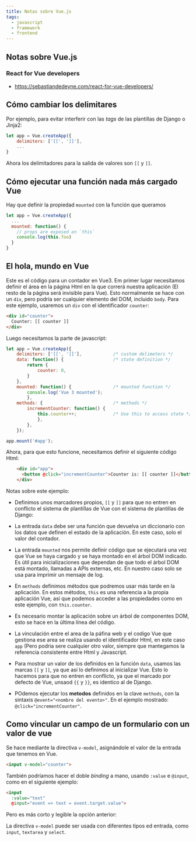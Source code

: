 ```yaml
---
title: Notas sobre Vue.js
tags:
  - javascript
  - framework
  - frontend
---
```


## Notas sobre Vue.js

### React for Vue developers

- <https://sebastiandedeyne.com/react-for-vue-developers/>

## Cómo cambiar los delimitares

Por ejemplo, para evitar interferir con las _tags_ de las plantillas de Django o
Jinja2:

```javascript
let app = Vue.createApp({
    delimiters: ['[[', ']]'],
    ...
}
```

Ahora los delimitadores para la 
salida de valores son `[[` y `]]`.

## Cómo ejecutar una función nada más cargado Vue

Hay que definir la propiedad `mounted` con la función que queramos

```javascript
let app = Vue.createApp({
  ...
  mounted: function() {
    // props are exposed on `this`
    console.log(this.foo)
  }
}
```


## El hola, mundo en Vue

Este es el código para un contador en Vue3. Em primer lugar necesitamos definir
el área en la página Html en la que correrá nuestra aplicación (El resto de la
página será invisible para Vue). Esto normalmente se hace con un `div`, pero
podría ser cualquier elemento del DOM, incluido `body`. Para este
ejemplo, usaremos un `div` con el identificador `counter`:

```html
<div id="counter">
  Counter: [[ counter ]]
</div>
```

Luego necesitamos la parte de javascript:

```js
let app = Vue.createApp({
    delimiters: ['[[', ']]'],            /* custom delimeters */
    data: function() {                   /* state definition */
        return {
            counter: 0,
        }
    },
    mounted: function() {                /* mounted function */
        console.log('Vue 3 mounted');
        },
    methods: {                           /* methods */
        incrementCounter: function() {
            this.counter++;              /* Use this to access state */
            },
        },
    });

app.mount('#app');
```

Ahora, para que esto funcione, necesitamos definir el siguiente código
Html:

```html
    <div id="app">
      <button @click="incrementCounter">Counter is: [[ counter ]]</button>
    </div>
```



Notas sobre este ejemplo:

- Definimos unos marcadores propios, `[[` y `]]` para que no entren en conflicto
  el sistema de plantillas de Vue con el sistema de plantillas de Django:

- La entrada `data` debe ser una función que devuelva un diccionario con los
  datos que definen el estado de la aplicación. En este caso, solo el valor del
  contador.

- La entrada `mounted` nos permite definir código que se ejecutará una vez que
  Vue se haya cargado y se haya montado en el árbol DOM indicado. Es útil para
  inicializaciones que dependan de que todo el árbol DOM está montado, llamadas
  a APIs externas, etc. En nuestro caso solo se usa para imprimir un mensaje de
  log.

- En `methods` definimos métodos que podremos usar más tarde en la aplicación. En
  estos métodos, `this` es una referencia a la propia aplicación Vue, así que
  podemos acceder a las propiedades como en este ejemplo, con `this.counter`.

- Es necesario montar la aplicación sobre un árbol de componentes DOM, esto se
  hace en la última línea del código.

- La vinculación entre el area de la páfina web y el codigo Vue que gestiona
  ese area se realiza usando el identificador Html, en este caso `app` (Pero
  podria sere cualquier otro valor, siempre que mantegamos la referencia
  consistente entre Html y Javascript.

- Para mostrar un valor de los definidos en la función `data`, usamos las
  marcas `[[` y `]]`, ya que así lo definimos al inicializar Vue. Esto lo
  hacemos para que no entren en conflicto, ya que el marcado por defecto
  de Vue, unsaod `{{` y `}}`, es identico al de Django.

- POdemos ejecutar los **metodos** definidos en la clave `methods`, con la
  sintaxis `@event="<nombre del evento>"`. En el ejemplo mostrado:
  `@click="incrementCounter"`.


## Como vincular un campo de un formulario con un valor de vue

Se hace mediante la directiva `v-model`, asignándole el valor de la entrada
que tenemos en Vue.

```html
<input v-model="counter">
```

También podríamos hacer el doble _binding_ a mano, usando `:value` e `@input`,
como en el siguiente ejemplo:

```html
<input
  :value="text"
  @input="event => text = event.target.value">
```

Pero es más corto y legible la opción anterior:

La directiva `v-model` puede ser usada con diferentes tipos ed entrada, como
`input`, `textarea` y `select`.


